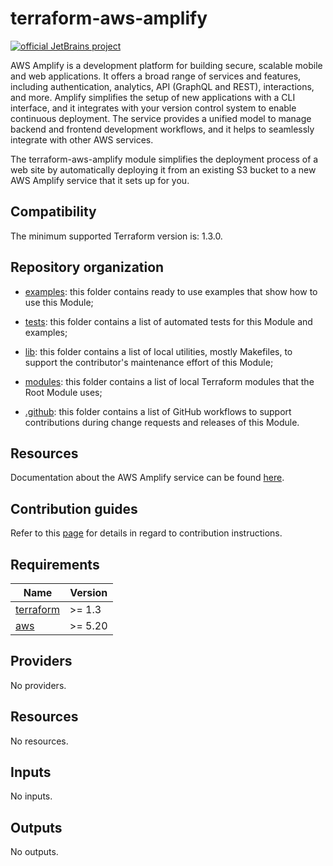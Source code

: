 <!-- BEGIN_TF_DOCS -->
# terraform-aws-amplify

[![official JetBrains project](https://jb.gg/badges/official.svg)](https://confluence.jetbrains.com/display/ALL/JetBrains+on+GitHub)

AWS Amplify is a development platform for building secure, scalable mobile and web
applications. It offers a broad range of services and features, including
authentication, analytics, API (GraphQL and REST), interactions, and more.
Amplify simplifies the setup of new applications with a CLI interface, and it
integrates with your version control system to enable continuous deployment.
The service provides a unified model to manage backend and frontend development
workflows, and it helps to seamlessly integrate with other AWS services.

The terraform-aws-amplify module simplifies the deployment process of a web site by automatically
deploying it from an existing S3 bucket to a new AWS Amplify service that it sets up for you.

## Compatibility

The minimum supported Terraform version is: 1.3.0.

## Repository organization

* [examples](./examples): this folder contains ready to use examples that show how to use this Module;

* [tests](./test): this folder contains a list of automated tests for this Module and examples;

* [lib](./lib): this folder contains a list of local utilities, mostly Makefiles, to support the
  contributor's maintenance effort of this Module;

* [modules](./modules): this folder contains a list of local Terraform modules that the Root Module uses;

* [.github](./.github): this folder contains a list of GitHub workflows to support contributions
  during change requests and releases of this Module.

## Resources

Documentation about the AWS Amplify service can be found [here](https://docs.aws.amazon.com/amplify/).

## Contribution guides

Refer to this [page](./CONTRIBUTING.md) for details in regard to contribution instructions.

## Requirements

| Name | Version |
|------|---------|
| <a name="requirement_terraform"></a> [terraform](#requirement\_terraform) | >= 1.3 |
| <a name="requirement_aws"></a> [aws](#requirement\_aws) | >= 5.20 |
## Providers

No providers.
## Resources

No resources.
## Inputs

No inputs.
## Outputs

No outputs.
<!-- END_TF_DOCS -->
